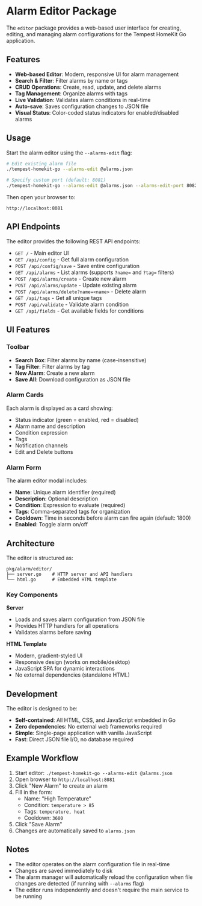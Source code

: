 # Alarm Editor Package

The `editor` package provides a web-based user interface for creating, editing, and managing alarm configurations for the Tempest HomeKit Go application.

## Features

- **Web-based Editor**: Modern, responsive UI for alarm management
- **Search & Filter**: Filter alarms by name or tags
- **CRUD Operations**: Create, read, update, and delete alarms
- **Tag Management**: Organize alarms with tags
- **Live Validation**: Validates alarm conditions in real-time
- **Auto-save**: Saves configuration changes to JSON file
- **Visual Status**: Color-coded status indicators for enabled/disabled alarms

## Usage

Start the alarm editor using the `--alarms-edit` flag:

```bash
# Edit existing alarm file
./tempest-homekit-go --alarms-edit @alarms.json

# Specify custom port (default: 8081)
./tempest-homekit-go --alarms-edit @alarms.json --alarms-edit-port 8082
```

Then open your browser to:
```
http://localhost:8081
```

## API Endpoints

The editor provides the following REST API endpoints:

- `GET /` - Main editor UI
- `GET /api/config` - Get full alarm configuration
- `POST /api/config/save` - Save entire configuration
- `GET /api/alarms` - List alarms (supports `?name=` and `?tag=` filters)
- `POST /api/alarms/create` - Create new alarm
- `POST /api/alarms/update` - Update existing alarm
- `POST /api/alarms/delete?name=<name>` - Delete alarm
- `GET /api/tags` - Get all unique tags
- `POST /api/validate` - Validate alarm condition
- `GET /api/fields` - Get available fields for conditions

## UI Features

### Toolbar
- **Search Box**: Filter alarms by name (case-insensitive)
- **Tag Filter**: Filter alarms by tag
- **New Alarm**: Create a new alarm
- **Save All**: Download configuration as JSON file

### Alarm Cards
Each alarm is displayed as a card showing:
- Status indicator (green = enabled, red = disabled)
- Alarm name and description
- Condition expression
- Tags
- Notification channels
- Edit and Delete buttons

### Alarm Form
The alarm editor modal includes:
- **Name**: Unique alarm identifier (required)
- **Description**: Optional description
- **Condition**: Expression to evaluate (required)
- **Tags**: Comma-separated tags for organization
- **Cooldown**: Time in seconds before alarm can fire again (default: 1800)
- **Enabled**: Toggle alarm on/off

## Architecture

The editor is structured as:

```
pkg/alarm/editor/
├── server.go    # HTTP server and API handlers
└── html.go      # Embedded HTML template
```

### Key Components

**Server**
- Loads and saves alarm configuration from JSON file
- Provides HTTP handlers for all operations
- Validates alarms before saving

**HTML Template**
- Modern, gradient-styled UI
- Responsive design (works on mobile/desktop)
- JavaScript SPA for dynamic interactions
- No external dependencies (standalone HTML)

## Development

The editor is designed to be:
- **Self-contained**: All HTML, CSS, and JavaScript embedded in Go
- **Zero dependencies**: No external web frameworks required
- **Simple**: Single-page application with vanilla JavaScript
- **Fast**: Direct JSON file I/O, no database required

## Example Workflow

1. Start editor: `./tempest-homekit-go --alarms-edit @alarms.json`
2. Open browser to `http://localhost:8081`
3. Click "New Alarm" to create an alarm
4. Fill in the form:
   - Name: "High Temperature"
   - Condition: `temperature > 85`
   - Tags: `temperature, heat`
   - Cooldown: `3600`
5. Click "Save Alarm"
6. Changes are automatically saved to `alarms.json`

## Notes

- The editor operates on the alarm configuration file in real-time
- Changes are saved immediately to disk
- The alarm manager will automatically reload the configuration when file changes are detected (if running with `--alarms` flag)
- The editor runs independently and doesn't require the main service to be running
